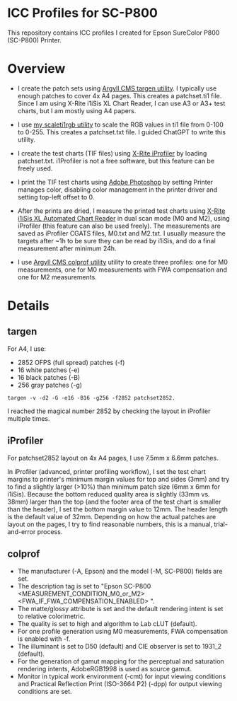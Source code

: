 # ICC Profiles for SC-P800

This repository contains ICC profiles I created for Epson SureColor P800 (SC-P800) Printer.

# Overview

- I create the patch sets using [Argyll CMS targen utility](https://www.argyllcms.com/). I typically use enough patches to cover 4x A4 pages. This creates a patchset.ti1 file. Since I am using X-Rite i1iSis XL Chart Reader, I can use A3 or A3+ test charts, but I am mostly using A4 papers.

- I use [my scaleti1rgb utility](scaleti1rgb.py) to scale the RGB values in ti1 file from 0-100 to 0-255. This creates a patchset.txt file. I guided ChatGPT to write this utility.

- I create the test charts (TIF files) using [X-Rite iProfiler](https://www.xrite.com/categories/formulation-and-quality-assurance-software/i1profiler) by loading patchset.txt. i1Profiler is not a free software, but this feature can be freely used.

- I print the TIF test charts using [Adobe Photoshop](https://en.wikipedia.org/wiki/Adobe_Photoshop) by setting Printer manages color, disabling color management in the printer driver and setting top-left offset to 0.

- After the prints are dried, I measure the printed test charts using [X-Rite i1iSis XL Automated Chart Reader](https://xritephoto.com/documents/literature/en/L11-213_iSis_Brochure_en.pdf) in dual scan mode (M0 and M2), using iProfiler (this feature can also be used freely). The measurements are saved as iProfiler CGATS files, M0.txt and M2.txt. I usually measure the targets after ~1h to be sure they can be read by i1iSis, and do a final measurement after minimum 24h.

- I use [Argyll CMS colprof utility](https://www.argyllcms.com/) utility to create three profiles: one for M0 measurements, one for M0 measurements with FWA compensation and one for M2 measurements.

# Details

## targen

For A4, I use:

- 2852 OFPS (full spread) patches (-f)
- 16 white patches (-e)
- 16 black patches (-B)
- 256 gray patches (-g)

```
targen -v -d2 -G -e16 -B16 -g256 -f2852 patchset2852.
```

I reached the magical number 2852 by checking the layout in iProfiler multiple times.

## iProfiler

For patchset2852 layout on 4x A4 pages, I use 7.5mm x 6.6mm patches. 

In iProfiler (advanced, printer profiling workflow), I set the test chart margins to printer's minimum margin values for top and sides (3mm) and try to find a slightly larger (>10%) than minimum patch size (6mm x 6mm for i1iSis). Because the bottom reduced quality area is slightly (33mm vs. 38mm) larger than the top (and the footer area of the test chart is smaller than the header), I set the bottom margin value to 12mm. The header length is the default value of 32mm. Depending on how the actual patches are layout on the pages, I try to find reasonable numbers, this is a manual, trial-and-error process.

## colprof

- The manufacturer (-A, Epson) and the model (-M, SC-P800) fields are set.
- The description tag is set to "Epson SC-P800 <MEASUREMENT_CONDITION_M0_or_M2> <FWA_IF_FWA_COMPENSATION_ENABLED> <PAPER>".
- The matte/glossy attribute is set and the default rendering intent is set to relative colorimetric.
- The quality is set to high and algorithm to Lab cLUT (default).
- For one profile generation using M0 measurements, FWA compensation is enabled with -f.
- The illuminant is set to D50 (default) and CIE observer is set to 1931_2 (default).
- For the generation of gamut mapping for the perceptual and saturation rendering intents, AdobeRGB1998 is used as source gamut.
- Monitor in typical work environment (-cmt) for input viewing conditions and Practical Reflection Print (ISO-3664 P2) (-dpp) for output viewing conditions are set.
